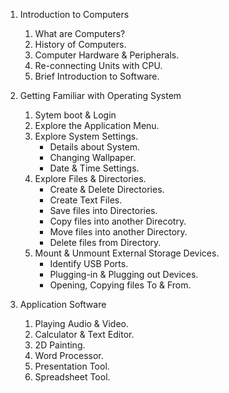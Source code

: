 1. Introduction to Computers
    1. What are Computers?
    2. History of Computers.
    3. Computer Hardware & Peripherals.
    4. Re-connecting Units with CPU.
    5. Brief Introduction to Software.

2. Getting Familiar with Operating System
    1. Sytem boot & Login
    2. Explore the Application Menu.
    3. Explore System Settings.
	    * Details about System.
	    * Changing Wallpaper.
	    * Date & Time Settings.
    4. Explore Files & Directories.
	    * Create & Delete Directories.
	    * Create Text Files.
	    * Save files into Directories.
	    * Copy files into another Direcotry.
	    * Move files into another Directory.
	    * Delete files from Directory.
    5. Mount & Unmount External Storage Devices.
	    * Identify USB Ports.
	    * Plugging-in & Plugging out Devices.
	    * Opening, Copying files To & From.

3. Application Software
    1. Playing Audio & Video.
    2. Calculator & Text Editor.
    3. 2D Painting.
    4. Word Processor.
    5. Presentation Tool.
    6. Spreadsheet Tool.